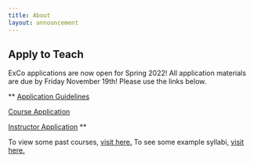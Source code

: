 ```yaml
---
title: About
layout: announcement
---
```

## Apply to Teach

ExCo applications are now open for Spring 2022! All application materials are due by Friday November 19th! Please use the links below.

**
[Application Guidelines](https://docs.google.com/document/d/1obgJ-4tA1Ke8WnA4kplCse_8El-laG2jPAOpYtzflDU/edit?usp=sharing)

[Course Application](https://forms.gle/QmmDSGjVGXazxE4q6)

[Instructor Application](https://forms.gle/tH7WmDYaHv4VNSL87)
**


To view some past courses, <a href="/resources/oldcourses">visit here.</a> To see some example syllabi, <a href="/teach/syllabi">visit here.</a>
